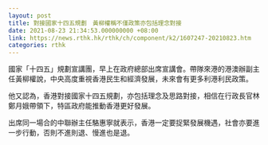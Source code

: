 ```yaml
---
layout: post
title: 對接國家十四五規劃　黃柳權稱不僅政策亦包括理念對接
date: 2021-08-23 21:34:53.000000000 +08:00
link: https://news.rthk.hk/rthk/ch/component/k2/1607247-20210823.htm
categories: rthk
---
```


國家「十四五」規劃宣講團，早上在政府總部出席宣講會。帶隊來港的港澳辦副主任黃柳權說，中央高度重視香港民生和經濟發展，未來會有更多利港利民政策。

他又認為，香港對接國家十四五規劃，亦包括理念及思路對接，相信在行政長官林鄭月娥帶領下，特區政府能推動香港更好發展。

出席同一場合的中聯辦主任駱惠寧就表示，香港一定要捉緊發展機遇，社會亦要進一步行動，否則不進則退、慢進也是退。
